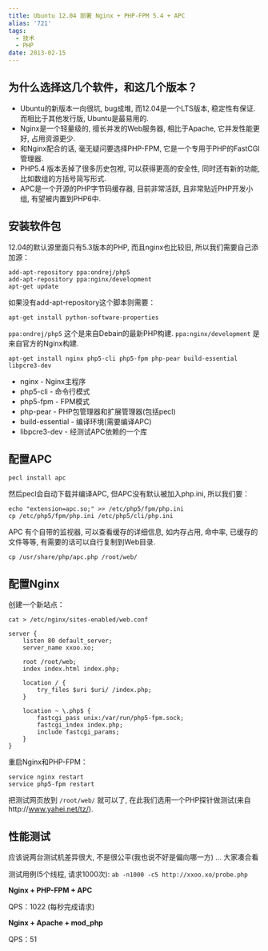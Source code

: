 ```yaml
---
title: Ubuntu 12.04 部署 Nginx + PHP-FPM 5.4 + APC
alias: '721'
tags:
  - 技术
  - PHP
date: 2013-02-15
---
```


## 为什么选择这几个软件，和这几个版本？

* Ubuntu的新版本一向很坑, bug成堆, 而12.04是一个LTS版本, 稳定性有保证. 而相比于其他发行版, Ubuntu是最易用的.
* Nginx是一个轻量级的, 擅长并发的Web服务器, 相比于Apache, 它并发性能更好, 占用资源更少.
* 和Nginx配合的话, 毫无疑问要选择PHP-FPM, 它是一个专用于PHP的FastCGI管理器.
* PHP5.4 版本丢掉了很多历史包袱, 可以获得更高的安全性, 同时还有新的功能, 比如数组的方括号简写形式.
* APC是一个开源的PHP字节码缓存器, 目前非常活跃, 且非常贴近PHP开发小组, 有望被内置到PHP6中.

## 安装软件包

12.04的默认源里面只有5.3版本的PHP, 而且nginx也比较旧, 所以我们需要自己添加源：

    add-apt-repository ppa:ondrej/php5
    add-apt-repository ppa:nginx/development
    apt-get update

如果没有add-apt-repository这个脚本则需要：

    apt-get install python-software-properties


`ppa:ondrej/php5` 这个是来自Debain的最新PHP构建. `ppa:nginx/development` 是来自官方的Nginx构建.

    apt-get install nginx php5-cli php5-fpm php-pear build-essential libpcre3-dev

* nginx - Nginx主程序
* php5-cli - 命令行模式
* php5-fpm - FPM模式
* php-pear - PHP包管理器和扩展管理器(包括pecl)
* build-essential - 编译环境(需要编译APC)
* libpcre3-dev - 经测试APC依赖的一个库

## 配置APC

    pecl install apc

然后pecl会自动下载并编译APC, 但APC没有默认被加入php.ini, 所以我们要：

    echo "extension=apc.so;" >> /etc/php5/fpm/php.ini
    cp /etc/php5/fpm/php.ini /etc/php5/cli/php.ini

APC 有个自带的监视器, 可以查看缓存的详细信息, 如内存占用, 命中率, 已缓存的文件等等, 有需要的话可以自行复制到Web目录.

    cp /usr/share/php/apc.php /root/web/

## 配置Nginx

创建一个新站点：

    cat > /etc/nginx/sites-enabled/web.conf

    server {
        listen 80 default_server;
        server_name xxoo.xo;

        root /root/web;
        index index.html index.php;

        location / {
            try_files $uri $uri/ /index.php;
        }

        location ~ \.php$ {
            fastcgi_pass unix:/var/run/php5-fpm.sock;
            fastcgi_index index.php;
            include fastcgi_params;
        }
    }

重启Nginx和PHP-FPM：

    service nginx restart
    service php5-fpm restart

把测试网页放到 `/root/web/` 就可以了, 在此我们选用一个PHP探针做测试(来自http://www.yahei.net/tz/).

## 性能测试

应该说两台测试机差异很大, 不是很公平(我也说不好是偏向哪一方) ... 大家凑合看

测试用例(5个线程, 请求1000次): `ab -n1000 -c5 http://xxoo.xo/probe.php`

**Nginx + PHP-FPM + APC**

QPS：1022 (每秒完成请求)

**Nginx + Apache + mod_php**

QPS：51
